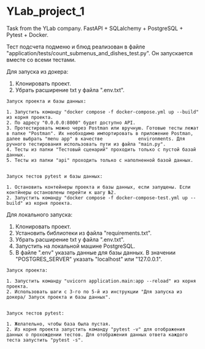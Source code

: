 # YLab_project_1
Task from the YLab company. FastAPI + SQLalchemy + PostgreSQL + Pytest + Docker.  

Тест подсчета подменю и блюд реализован в файле "application/tests/count_submenus_and_dishes_test.py". Он запускается вместе со всеми тестами.

Для запуска из докера:  

  1. Клонировать проект.  
  2. Убрать расширение txt у файла ".env.txt".  
   
    Запуск проекта и базы данных:  
  
    1. Запустить команду "docker compose -f docker-compose.yml up --build" из корня проекта.  
    2. По адресу "0.0.0.0:8000" будет доступно API.  
    3. Протестировать можно через Postman или вручную. Готовые тесты лежат в папке "Postman". Их необходимо импортировать в приложение Postman, далее выбрать "menu app" в качестве             environments. Для ручного тестирования использовать пути из файла "main.py".  
    4. Тесты из папки "Тестовый сценарий" проходить только с пустой базай данных.  
    5. Тесты из папки "api" проходить только с наполненной базой данных.  
    
    
    Запуск тестов pytest и базы данных:  
    
    1. Остановить контейнеры проекта и базы данных, если запущены. Если контйнеры остановлены перейти к шагу №2.  
    2. Запустить команду "docker compose -f docker-compose-test.yml up --build" из корня проекта.  


Для локального запуска:  

  1. Клонировать проект.
  2. Установить библиотеки из файла "requirements.txt".
  3. Убрать расширение txt у файла ".env.txt".
  4. Запустить на локальной машине PostgreSQL.
  5. В файле ".env" указать данные для базы данных. В значении "POSTGRES_SERVER" указать "localhost" или "127.0.0.1".

    Запуск проекта:  
  
    1. Запустить команду "uvicorn application.main:app --reload" из корня проекта.  
    2. Использовать шаги с 3-го по 5-й из инструкции "Для запуска из докера/ Запуск проекта и базы данных".  
    
    
    Запуск тестов pytest:  
    
    1. Желательно, чтобы база была пустая.  
    2. Из корня проекта запустить команду "pytest -v" для отображения данных о прохождении тестов. Для отображения данных ответа каждого теста запустить "pytest -s".  
